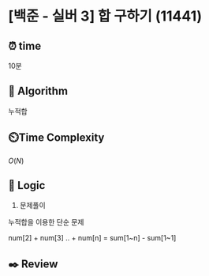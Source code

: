 # [백준 - 실버 3] 합 구하기 (11441)

## ⏰  **time**

10분

## :pushpin: **Algorithm**

누적합

## ⏲️**Time Complexity**

$O(N)$

## :round_pushpin: **Logic**
1. 문제풀이

누적합을 이용한 단순 문제

num[2] + num[3] .. + num[n] = sum[1~n] - sum[1~1]

## :black_nib: **Review**